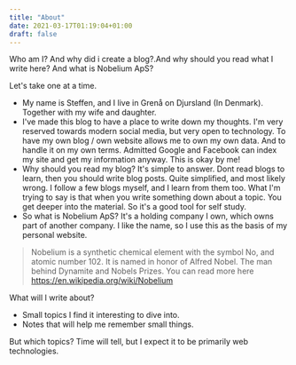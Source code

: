 ```yaml
---
title: "About"
date: 2021-03-17T01:19:04+01:00
draft: false
---
```

Who am I? And why did i create a blog?.And why should you read what I write here? And what is Nobelium ApS?

Let's take one at a time.
- My name is Steffen, and I live in Grenå on Djursland (In Denmark). Together with my wife and daughter.
- I've made this blog to have a place to write down my thoughts. I'm very reserved towards modern social media, but very open to technology. To have my own blog / own website allows me to own my own data. And to handle it on my own terms. Admitted Google and Facebook can index my site and get my information anyway. This is okay by me!
- Why should you read my blog? It's simple to answer. Dont read blogs to learn, then you should write blog posts. Quite simplified, and most likely wrong. I follow a few blogs myself, and I learn from them too. What I'm trying to say is that when you write something down about a topic. You get deeper into the material. So it's a good tool for self study.
- So what is Nobelium ApS? It's a holding company I own, which owns part of another company. I like the name, so I use this as the basis of my personal website.

> Nobelium is a synthetic chemical element with the symbol No, and atomic number 102. It is named in honor of Alfred Nobel. The man behind Dynamite and Nobels Prizes. You can read more here https://en.wikipedia.org/wiki/Nobelium

What will I write about?
- Small topics I find it interesting to dive into.
- Notes that will help me remember small things.

But which topics? Time will tell, but I expect it to be primarily web technologies.
